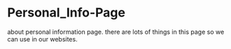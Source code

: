 # Personal_Info-Page
about personal information page.
there are lots of things in this page so we can use in our websites.
